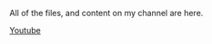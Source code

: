 All of the files, and content on my channel are here. 

[Youtube](https://youtube.com/@yuan_miranda?si=_7UWFRKv82819Kd1)
